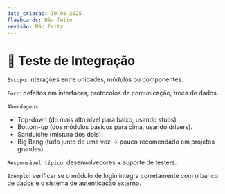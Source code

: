 ```yaml
---
data_criacao: 19-08-2025
flashcards: Não feito
revisão: Não feita
---
```

# 🔹 Teste de Integração

``Escopo``: interações entre unidades, módulos ou componentes.

``Foco``: defeitos em interfaces, protocolos de comunicação, troca de dados.

``Abordagens``:
- Top-down (do mais alto nível para baixo, usando stubs).
- Bottom-up (dos módulos básicos para cima, usando drivers).
- Sanduíche (mistura dos dois).
- Big Bang (tudo junto de uma vez → pouco recomendado em projetos grandes).

``Responsável típico``: desenvolvedores + suporte de testers.

``Exemplo``: verificar se o módulo de login integra corretamente com o banco de dados e o sistema de autenticação externo.